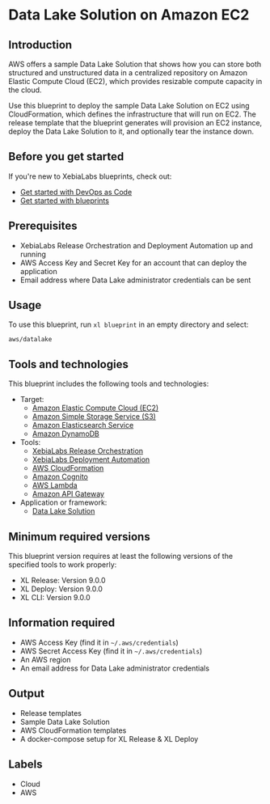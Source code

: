 # Data Lake Solution on Amazon EC2

## Introduction

AWS offers a sample Data Lake Solution that shows how you can store both structured and unstructured data in a centralized repository on Amazon Elastic Compute Cloud (EC2), which provides resizable compute capacity in the cloud.

Use this blueprint to deploy the sample Data Lake Solution on EC2 using CloudFormation, which defines the infrastructure that will run on EC2. The release template that the blueprint generates will provision an EC2 instance, deploy the Data Lake Solution to it, and optionally tear the instance down.

## Before you get started

If you're new to XebiaLabs blueprints, check out:

* [Get started with DevOps as Code](https://docs.xebialabs.com/xl-release/concept/get-started-with-devops-as-code.html)
* [Get started with blueprints](https://docs.xebialabs.com/xl-release/concept/get-started-with-blueprints.html)

## Prerequisites

* XebiaLabs Release Orchestration and Deployment Automation up and running
* AWS Access Key and Secret Key for an account that can deploy the application
* Email address where Data Lake administrator credentials can be sent

## Usage

To use this blueprint, run `xl blueprint` in an empty directory and select:

```plain
aws/datalake
```

## Tools and technologies

This blueprint includes the following tools and technologies:

* Target:
  * [Amazon Elastic Compute Cloud (EC2)](https://aws.amazon.com/ec2/)
  * [Amazon Simple Storage Service (S3)](https://aws.amazon.com/s3/)
  * [Amazon Elasticsearch Service](https://aws.amazon.com/elasticsearch-service/)
  * [Amazon DynamoDB](https://aws.amazon.com/dynamodb/)
* Tools:
  * [XebiaLabs Release Orchestration](https://xebialabs.com/products/xl-release/)
  * [XebiaLabs Deployment Automation](https://xebialabs.com/products/xl-deploy/)
  * [AWS CloudFormation](https://aws.amazon.com/cloudformation/)
  * [Amazon Cognito](https://aws.amazon.com/cognito/)
  * [AWS Lambda](https://aws.amazon.com/lambda/)
  * [Amazon API Gateway](https://aws.amazon.com/api-gateway/)
* Application or framework:
  * [Data Lake Solution](https://docs.aws.amazon.com/solutions/latest/data-lake-solution/overview.html)

## Minimum required versions

This blueprint version requires at least the following versions of the specified tools to work properly:

* XL Release: Version 9.0.0
* XL Deploy: Version 9.0.0
* XL CLI: Version 9.0.0

## Information required

* AWS Access Key (find it in `~/.aws/credentials`)
* AWS Secret Access Key (find it in `~/.aws/credentials`)
* An AWS region
* An email address for Data Lake administrator credentials

## Output

* Release templates
* Sample Data Lake Solution
* AWS CloudFormation templates
* A docker-compose setup for XL Release & XL Deploy

## Labels

* Cloud
* AWS

